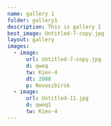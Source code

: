 ```yaml
---
name: gallery 1
folder: gallery1
description: This is gallery 1
best_image: Untitled-7-copy.jpg
layout: gallery
images:
  - image:
      url: Untitled-7-copy.jpg
      d: qweq
      tw: Kiev-4
      dt: 2008
      p: Novosibirsk
  - image: 
      url: Untitled-11.jpg
      d: qweq1
      tw: Kiev-4
---
```

